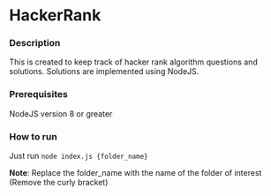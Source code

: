 # HackerRank

### Description

This is created to keep track of hacker
rank algorithm questions and solutions.
Solutions are implemented using NodeJS.

### Prerequisites

NodeJS version 8 or greater

### How to run

Just run `node index.js {folder_name}`

**Note**: Replace the folder_name with the name of the
folder of interest (Remove the curly bracket)

